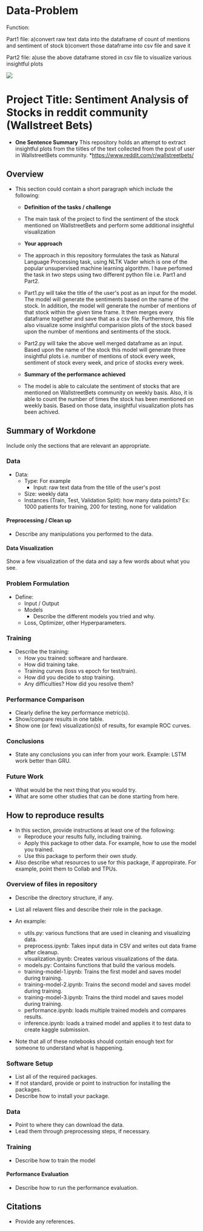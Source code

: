 # Data-Problem

Function:

Part1 file: a)convert raw text data into the dataframe of count of mentions and sentiment of stock
            b)convert those dataframe into csv file and save it

Part2 file: a)use the above dataframe stored in csv file to visualize various insightful plots

![](https://raw.githubusercontent.com/UTA-DataScience/ProjectTempate/main/UTA-DataScience-Logo.png.png)

# Project Title: Sentiment Analysis of Stocks in reddit community (Wallstreet Bets)

* **One Sentence Summary** This repository holds an attempt to extract insightful plots from the tiitles of the text collected from the post of user in WallstreetBets community.
*https://www.reddit.com/r/wallstreetbets/ 

## Overview

* This section could contain a short paragraph which include the following:
  * **Definition of the tasks / challenge** 
  * The main task of the project to find the sentiment of the stock mentioned on WallstreetBets and perform some additional  insightful visualization

  * **Your approach**
  * The approach in this repository formulates the task as Natural Language Processing task, using NLTK Vader which is one of the popular unsupervised machine learning algorithm. I have perfomed the task in two steps using two different python file i.e. Part1 and Part2. 
  * Part1.py will take the title of the user's post as an input for the model. The model will generate the sentiments based on the name of the stock. In addition, the model will generate the number of mentions of that stock within the given time frame. It then merges every dataframe together and save that as a csv file. Furthermore, this file also visualize some insightful comparision plots of the stock based upon the number of mentions and sentiments of the stock. 

  * Part2.py will take the above well merged dataframe as an input. Based upon the name of the stock this model will generate three insightful plots i.e. number of mentions of stock every week, sentiment of stock every week, and price of stocks every week. 
 
  * **Summary of the performance achieved**
  * The model is able to calculate the sentiment of stocks that are mentioned on WallstreetBets community on weekly basis. Also, it is able to count the number of times the stock has been mentioned on weekly basis. Based on those data, insightful visualization plots has been achived. 
 

## Summary of Workdone

Include only the sections that are relevant an appropriate.

### Data

* Data:
  * Type: For example
    * Input: raw text data from the title of the user's post
  * Size: weekly data
  * Instances (Train, Test, Validation Split): how many data points? Ex: 1000 patients for training, 200 for testing, none for validation

#### Preprocessing / Clean up

* Describe any manipulations you performed to the data.

#### Data Visualization

Show a few visualization of the data and say a few words about what you see.

### Problem Formulation

* Define:
  * Input / Output
  * Models
    * Describe the different models you tried and why.
  * Loss, Optimizer, other Hyperparameters.

### Training

* Describe the training:
  * How you trained: software and hardware.
  * How did training take.
  * Training curves (loss vs epoch for test/train).
  * How did you decide to stop training.
  * Any difficulties? How did you resolve them?

### Performance Comparison

* Clearly define the key performance metric(s).
* Show/compare results in one table.
* Show one (or few) visualization(s) of results, for example ROC curves.

### Conclusions

* State any conclusions you can infer from your work. Example: LSTM work better than GRU.

### Future Work

* What would be the next thing that you would try.
* What are some other studies that can be done starting from here.

## How to reproduce results

* In this section, provide instructions at least one of the following:
   * Reproduce your results fully, including training.
   * Apply this package to other data. For example, how to use the model you trained.
   * Use this package to perform their own study.
* Also describe what resources to use for this package, if appropirate. For example, point them to Collab and TPUs.

### Overview of files in repository

* Describe the directory structure, if any.
* List all relavent files and describe their role in the package.
* An example:
  * utils.py: various functions that are used in cleaning and visualizing data.
  * preprocess.ipynb: Takes input data in CSV and writes out data frame after cleanup.
  * visualization.ipynb: Creates various visualizations of the data.
  * models.py: Contains functions that build the various models.
  * training-model-1.ipynb: Trains the first model and saves model during training.
  * training-model-2.ipynb: Trains the second model and saves model during training.
  * training-model-3.ipynb: Trains the third model and saves model during training.
  * performance.ipynb: loads multiple trained models and compares results.
  * inference.ipynb: loads a trained model and applies it to test data to create kaggle submission.

* Note that all of these notebooks should contain enough text for someone to understand what is happening.

### Software Setup
* List all of the required packages.
* If not standard, provide or point to instruction for installing the packages.
* Describe how to install your package.

### Data

* Point to where they can download the data.
* Lead them through preprocessing steps, if necessary.

### Training

* Describe how to train the model

#### Performance Evaluation

* Describe how to run the performance evaluation.


## Citations

* Provide any references.






